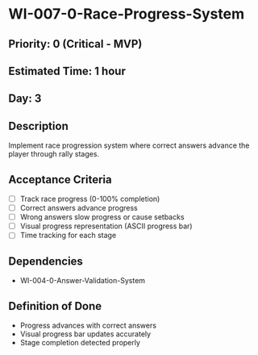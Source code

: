 # WI-007-0-Race-Progress-System

## Priority: 0 (Critical - MVP)
## Estimated Time: 1 hour
## Day: 3

## Description
Implement race progression system where correct answers advance the player through rally stages.

## Acceptance Criteria
- [ ] Track race progress (0-100% completion)
- [ ] Correct answers advance progress
- [ ] Wrong answers slow progress or cause setbacks
- [ ] Visual progress representation (ASCII progress bar)
- [ ] Time tracking for each stage

## Dependencies
- WI-004-0-Answer-Validation-System

## Definition of Done
- Progress advances with correct answers
- Visual progress bar updates accurately
- Stage completion detected properly
